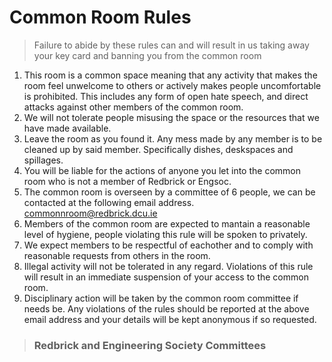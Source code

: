 # Common Room Rules

> Failure to abide by these rules can and will result in us taking away your key card and banning you from the common room

1. This room is a common space meaning that any activity that makes the room feel unwelcome to others or actively makes people uncomfortable is prohibited. This includes any form of open hate speech, and direct attacks against other members of the common room.
2. We will not tolerate people misusing the space or the resources that we have made available.
3. Leave the room as you found it. Any mess made by any member is to be cleaned up by said member. Specifically dishes, deskspaces and spillages.
4. You will be liable for the actions of anyone you let into the common room who is not a member of Redbrick or Engsoc.
5. The common room is overseen by a committee of 6 people, we can be contacted at the following email address. commonnroom@redbrick.dcu.ie
6. Members of the common room are expected to mantain a reasonable level of hygiene, people violating this rule will be spoken to privately.
7. We expect members to be respectful of eachother and to comply with reasonable requests from others in the room.
8. Illegal activity will not be tolerated in any regard. Violations of this rule will result in an immediate suspension of your access to the common room.
9. Disciplinary action will be taken by the common room committee if needs be. Any violations of the rules should be reported at the above email address and your details will be kept anonymous if so requested.
> ### Redbrick and Engineering Society Committees